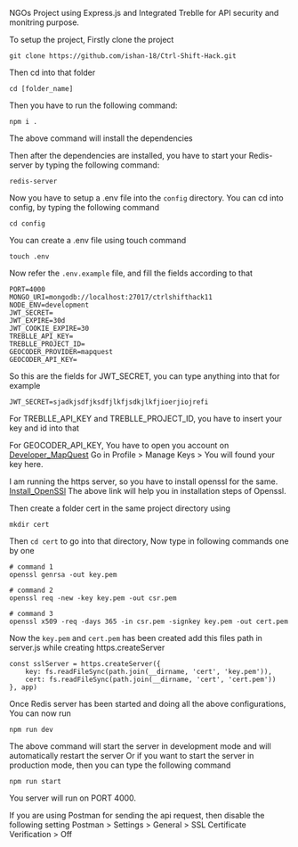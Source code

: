 NGOs Project using Express.js and Integrated Treblle for API security and monitring purpose.

To setup the project, Firstly clone the project
```shell
git clone https://github.com/ishan-18/Ctrl-Shift-Hack.git
```
Then cd into that folder
```shell
cd [folder_name]
```

Then you have to run the following command:
``` shell
npm i .
```
The above command will install the dependencies

Then after the dependencies are installed, you have to start your Redis-server by typing the following command:
```shell
redis-server
```


Now you have to setup a .env file into the `config` directory.
You can cd into config, by typing the following command
```shell
cd config
```
You can create a .env file using touch command
```shell
touch .env
```
Now refer the `.env.example` file, and fill the fields according to that
```shell
PORT=4000
MONGO_URI=mongodb://localhost:27017/ctrlshifthack11
NODE_ENV=development
JWT_SECRET=
JWT_EXPIRE=30d
JWT_COOKIE_EXPIRE=30
TREBLLE_API_KEY=
TREBLLE_PROJECT_ID=
GEOCODER_PROVIDER=mapquest
GEOCODER_API_KEY=
```
So this are the fields for JWT_SECRET, you can type anything into that for example
```shell
JWT_SECRET=sjadkjsdfjksdfjlkfjsdkjlkfjioerjiojrefi
```

For TREBLLE_API_KEY and TREBLLE_PROJECT_ID, you have to insert your key and id into that

For GEOCODER_API_KEY, You have to open you account on [Developer_MapQuest](https://developer.mapquest.com/)
Go in Profile > Manage Keys > You will found your key here.


I am running the https server, so you have to install openssl for the same.
[Install_OpenSSl](https://itslinuxfoss.com/install-openssl-ubuntu-22-04/)
The above link will help you in installation steps of Openssl.

Then create a folder cert in the same project directory using
```shell
mkdir cert
```

Then `cd cert` to go into that directory, Now type in following commands one by one
```shell
# command 1
openssl genrsa -out key.pem
```
```shell
# command 2
openssl req -new -key key.pem -out csr.pem
```
```shell
# command 3
openssl x509 -req -days 365 -in csr.pem -signkey key.pem -out cert.pem
```

Now the `key.pem` and `cert.pem` has been created add this files path in server.js while creating https.createServer

```shell
const sslServer = https.createServer({
    key: fs.readFileSync(path.join(__dirname, 'cert', 'key.pem')),
    cert: fs.readFileSync(path.join(__dirname, 'cert', 'cert.pem'))
}, app)
```

Once Redis server has been started and doing all the above configurations, You can now run 
```shell
npm run dev
```
The above command will start the server in development mode and will automatically restart the server
Or if you want to start the server in production mode, then you can type the following command
```shell
npm run start
```

You server will run on PORT 4000.

If you are using Postman for sending the api request, then disable the following setting
Postman > Settings > General > SSL Certificate Verification > Off




